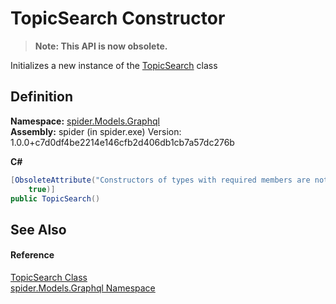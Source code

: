 # TopicSearch Constructor
<blockquote><strong>Note: This API is now obsolete.</strong></blockquote>




Initializes a new instance of the <a href="0e60433b-1d84-f998-cff8-0334a5094462">TopicSearch</a> class



## Definition
**Namespace:** <a href="a7324a28-4f46-beaa-9269-26a8fa385391">spider.Models.Graphql</a>  
**Assembly:** spider (in spider.exe) Version: 1.0.0+c7d0df4be2214e146cfb2d406db1cb7a57dc276b

**C#**
``` C#
[ObsoleteAttribute("Constructors of types with required members are not supported in this version of your compiler.", 
	true)]
public TopicSearch()
```



## See Also


#### Reference
<a href="0e60433b-1d84-f998-cff8-0334a5094462">TopicSearch Class</a>  
<a href="a7324a28-4f46-beaa-9269-26a8fa385391">spider.Models.Graphql Namespace</a>  
